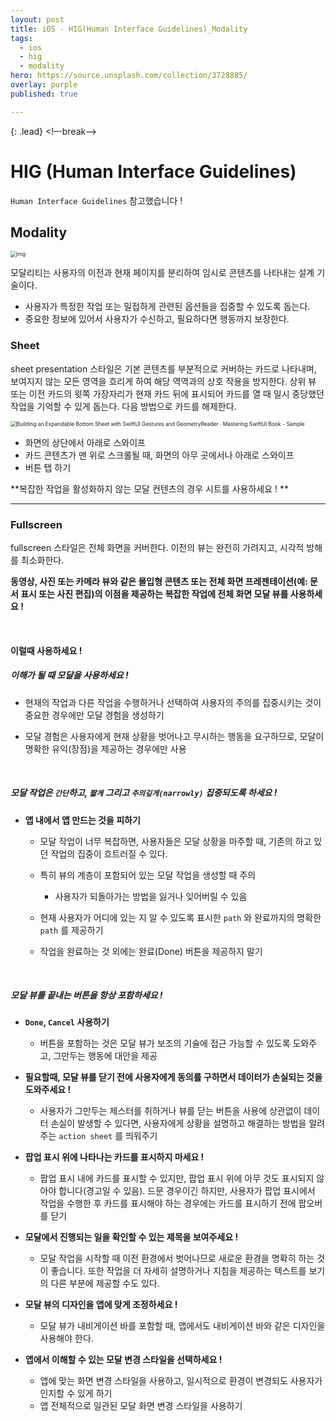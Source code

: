 ```yaml
---
layout: post
title: iOS - HIG(Human Interface Guidelines)_Modality
tags:
  - ios
  - hig
  - modality
hero: https://source.unsplash.com/collection/3728885/
overlay: purple
published: true

---
```


{: .lead}
<!–-break-–>


# HIG (Human Interface Guidelines)

 `Human Interface Guidelines` 참고했습니다 !

## Modality

<img src="https://blog.kakaocdn.net/dn/bNDioO/btqEzefGjbQ/6cwKyoXqKopcjIK7Q7VlbK/img.png" alt="img" style="zoom:60%;" />

모달리티는 사용자의 이전과 현재 페이지를 분리하여 임시로 콘텐츠를 나타내는 설계 기술이다. 

- 사용자가 특정한 작업 또는 밀접하게 관련된 옵션들을 집중할 수 있도록 돕는다.
- 중요한 정보에 있어서 사용자가 수신하고, 필요하다면 행동까지 보장한다.



### Sheet

sheet presentation 스타일은 기본 콘텐츠를 부분적으로 커버하는 카드로 나타내며, 보여지지 않는 모든 영역을 흐리게 하여 해당 역역과의 상호 작용을 방지한다. 상위 뷰 또는 이전 카드의 윗쪽 가장자리가 현재 카드 뒤에 표시되어 카드를 열 때 일시 중당했던 작업을 기억할 수 있게 돕는다. 다음 방법으로 카드를 해제한다.

<img src="https://www.appcoda.com/learnswiftui/images/bottom-sheet/swiftui-bottom-sheet-2.png" alt="Building an Expandable Bottom Sheet with SwiftUI Gestures and  GeometryReader · Mastering SwiftUI Book - Sample" style="zoom:60%;" />

- 화면의 상단에서 아래로 스와이프
- 카드 콘텐츠가 맨 위로 스크롤될 때, 화면의 아무 곳에서나 아래로 스와이프
- 버튼 탭 하기

**복잡한 작업을 활성화하지 않는 모달 컨텐츠의 경우 시트를 사용하세요 ! **

---



### Fullscreen

fullscreen 스타일은 전체 화면을 커버한다. 이전의 뷰는 완전히 가려지고, 시각적 방해를 최소화한다.

**동영상, 사진 또는 카메라 뷰와 같은 몰입형 콘텐츠 또는 전체 화면 프레젠테이션(예: 문서 표시 또는 사진 편집)의 이점을 제공하는 복잡한 작업에 전체 화면 모달 뷰를 사용하세요 !**

<br/>

#### 이럴때 사용하세요 !

##### 이해가 될 때 모달을 사용하세요 !

- 현재의 작업과 다른 작업을 수행하거나 선택하여 사용자의 주의를 집중시키는 것이 중요한 경우에만 모달 경험을 생성하기

- 모달 경험은 사용자에게 현재 상황을 벗어나고 무시하는 행동을 요구하므로, 모달이 명확한 유익(장점)을 제공하는 경우에만 사용




<br/>

##### 모달 작업은 `간단`하고, `짧게` 그리고 `주의깊게(narrowly)` 집중되도록 하세요 !

- **앱 내에서 앱 만드는 것을 피하기**

  - 모달 작업이 너무 복잡하면, 사용자들은 모달 상황을 마주할 때, 기존의 하고 있던 작업의 집중이 흐트러질 수 있다.

  - 특히 뷰의 계층이 포함되어 있는 모달 작업을 생성할 때 주의

    - 사용자가 되돌아가는 방법을 잃거나 잊어버릴 수 있음

  - 현재 사용자가 어디에 있는 지 알 수 있도록 표시한 `path` 와 완료까지의 명확한 `path` 를 제공하기

  - 작업을 완료하는 것 외에는 완료(Done) 버튼을 제공하지 말기

    

<br/>

##### 모달 뷰를 끝내는 버튼을 항상 포함하세요 !

- **`Done`, `Cancel` 사용하기**

  - 버튼을 포함하는 것은 모달 뷰가 보조의 기술에 접근 가능할 수 있도록 도와주고, 그만두는 행동에 대안을 제공

  

-  **필요할때, 모달 뷰를 닫기 전에 사용자에게 동의를 구하면서 데이터가 손실되는 것을 도와주세요 !**

   - 사용자가 그만두는 제스터를 취하거나 뷰를 닫는 버튼을 사용에 상관없이 데이터 손실이 발생할 수 있다면, 사용자에게 상황을 설명하고 해결하는 방법을 알려주는 `action sheet` 를 띄워주기

     

- **팝업 표시 위에 나타나는 카드를 표시하지 마세요 !**

  - 팝업 표시 내에 카드를 표시할 수 있지만, 팝업 표시 위에 아무 것도 표시되지 않아야 합니다(경고일 수 있음). 드문 경우이긴 하지만, 사용자가 팝업 표시에서 작업을 수행한 후 카드를 표시해야 하는 경우에는 카드를 표시하기 전에 팝오버를 닫기

    

- **모달에서 진행되는 일을 확인할 수 있는 제목을 보여주세요 !**

  - 모달 작업을 시작할 때 이전 환경에서 벗어나므로 새로운 환경을 명확히 하는 것이 좋습니다. 또한 작업을 더 자세히 설명하거나 지침을 제공하는 텍스트를 보기의 다른 부분에 제공할 수도 있다.

    

- **모달 뷰의 디자인을 앱에 맞게 조정하세요 !**

  - 모달 뷰가 내비게이션 바를 포함할 때, 앱에서도 내비게이션 바와 같은 디자인을 사용해야 한다.

    

- **앱에서 이해할 수 있는 모달 변경 스타일을 선택하세요 !**

  - 앱에 맞는 화면 변경 스타일을 사용하고, 일시적으로 환경이 변경되도 사용자가 인지할 수 있게 하기 
  - 앱 전체적으로 일관된 모달 화면 변경 스타일을 사용하기